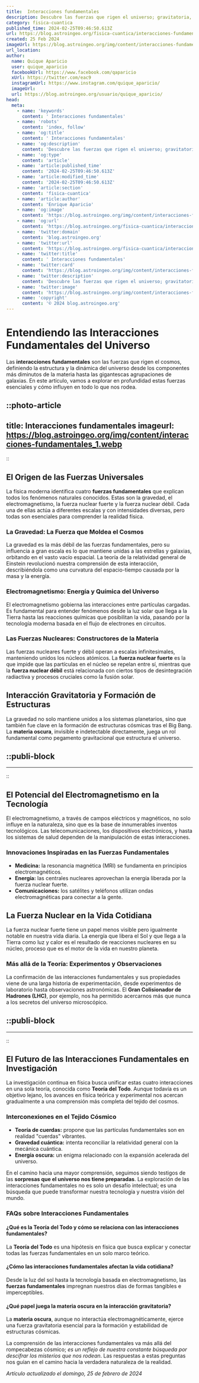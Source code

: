 ```yaml
---
title:  Interacciones fundamentales
description: Descubre las fuerzas que rigen el universo; gravitatoria, electromagnética, y nuclear. Exploramos las interacciones fundamentales en detalle.
category: fisica-cuantica
published_time: 2024-02-25T09:46:50.613Z
url: https://blog.astroingeo.org/fisica-cuantica/interacciones-fundamentales
created: 25 Feb 2024
imageUrl: https://blog.astroingeo.org/img/content/interacciones-fundamentales_1.webp
url_location:
author:
  name: Quique Aparicio
  user: quique_aparicio
  facebookUrl: https://www.facebook.com/qaparicio
  xUrl: https://twitter.com/eac9
  instagramUrl: https://www.instagram.com/quique_aparicio/
  imageUrl: 
  url: https://blog.astroingeo.org/usuario/quique_aparicio/
head:
  meta:
    - name: 'keywords'
      content: ' Interacciones fundamentales'
    - name: 'robots'
      content: 'index, follow'
    - name: 'og:title'
      content: ' Interacciones fundamentales'
    - name: 'og:description'
      content: 'Descubre las fuerzas que rigen el universo; gravitatoria, electromagnética, y nuclear. Exploramos las interacciones fundamentales en detalle.'
    - name: 'og:type'
      content: 'article'
    - name: 'article:published_time'
      content: '2024-02-25T09:46:50.613Z'
    - name: 'article:modified_time'
      content: '2024-02-25T09:46:50.613Z'
    - name: 'article:section'
      content: 'fisica-cuantica'
    - name: 'article:author'
      content: 'Enrique Aparicio'
    - name: 'og:image'
      content: 'https://blog.astroingeo.org/img/content/interacciones-fundamentales_1.webp'
    - name: 'og:url'
      content: 'https://blog.astroingeo.org/fisica-cuantica/interacciones-fundamentales'
    - name: 'twitter:domain'
      content: 'blog.astroingeo.org'
    - name: 'twitter:url'
      content: 'https://blog.astroingeo.org/fisica-cuantica/interacciones-fundamentales'
    - name: 'twitter:title'
      content: ' Interacciones fundamentales'
    - name: 'twitter:card'
      content: 'https://blog.astroingeo.org/img/content/interacciones-fundamentales_1.webp'
    - name: 'twitter:description'
      content: 'Descubre las fuerzas que rigen el universo; gravitatoria, electromagnética, y nuclear. Exploramos las interacciones fundamentales en detalle.'
    - name: 'twitter:image'
      content: 'https://blog.astroingeo.org/img/content/interacciones-fundamentales_1.webp'
    - name: 'copyright'
      content: '© 2024 blog.astroingeo.org'
---
```

# Entendiendo las Interacciones Fundamentales del Universo

Las **interacciones fundamentales** son las fuerzas que rigen el cosmos, definiendo la estructura y la dinámica del universo desde los componentes más diminutos de la materia hasta las gigantescas agrupaciones de galaxias. En este artículo, vamos a explorar en profundidad estas fuerzas esenciales y cómo influyen en todo lo que nos rodea.


::photo-article
---
title:  Interacciones fundamentales
imageurl: https://blog.astroingeo.org/img/content/interacciones-fundamentales_1.webp
---
::



## El Origen de las Fuerzas Universales

La física moderna identifica cuatro **fuerzas fundamentales** que explican todos los fenómenos naturales conocidos. Estas son la gravedad, el electromagnetismo, la fuerza nuclear fuerte y la fuerza nuclear débil. Cada una de ellas actúa a diferentes escalas y con intensidades diversas, pero todas son esenciales para comprender la realidad física.

### La Gravedad: La Fuerza que Moldea el Cosmos

La gravedad es la más débil de las fuerzas fundamentales, pero su influencia a gran escala es lo que mantiene unidas a las estrellas y galaxias, orbitando en el vasto vacío espacial. La teoría de la relatividad general de Einstein revolucionó nuestra comprensión de esta interacción, describiéndola como una curvatura del espacio-tiempo causada por la masa y la energía.

### Electromagnetismo: Energía y Química del Universo

El electromagnetismo gobierna las interacciones entre partículas cargadas. Es fundamental para entender fenómenos desde la luz solar que llega a la Tierra hasta las reacciones químicas que posibilitan la vida, pasando por la tecnología moderna basada en el flujo de electrones en circuitos.

### Las Fuerzas Nucleares: Constructores de la Materia

Las fuerzas nucleares fuerte y débil operan a escalas infinitesimales, manteniendo unidos los núcleos atómicos. La **fuerza nuclear fuerte** es la que impide que las partículas en el núcleo se repelan entre sí, mientras que la **fuerza nuclear débil** está relacionada con ciertos tipos de desintegración radiactiva y procesos cruciales como la fusión solar.

## Interacción Gravitatoria y Formación de Estructuras

La gravedad no solo mantiene unidos a los sistemas planetarios, sino que también fue clave en la formación de estructuras cósmicas tras el Big Bang. La **materia oscura**, invisible e indetectable directamente, juega un rol fundamental como pegamento gravitacional que estructura el universo.


  ::publi-block
  ---
  ---
  ::
  
  

## El Potencial del Electromagnetismo en la Tecnología

El electromagnetismo, a través de campos eléctricos y magnéticos, no solo influye en la naturaleza, sino que es la base de innumerables inventos tecnológicos. Las telecomunicaciones, los dispositivos electrónicos, y hasta los sistemas de salud dependen de la manipulación de estas interacciones.

### Innovaciones Inspiradas en las Fuerzas Fundamentales

- **Medicina:** la resonancia magnética (MRI) se fundamenta en principios electromagnéticos.
- **Energía:** las centrales nucleares aprovechan la energía liberada por la fuerza nuclear fuerte.
- **Comunicaciones:** los satélites y teléfonos utilizan ondas electromagnéticas para conectar a la gente.

## La Fuerza Nuclear en la Vida Cotidiana

La fuerza nuclear fuerte tiene un papel menos visible pero igualmente notable en nuestra vida diaria. La energía que libera el Sol y que llega a la Tierra como luz y calor es el resultado de reacciones nucleares en su núcleo, proceso que es el motor de la vida en nuestro planeta.

### Más allá de la Teoría: Experimentos y Observaciones

La confirmación de las interacciones fundamentales y sus propiedades viene de una larga historia de experimentación, desde experimentos de laboratorio hasta observaciones astronómicas. El **Gran Colisionador de Hadrones (LHC)**, por ejemplo, nos ha permitido acercarnos más que nunca a los secretos del universo microscópico.


  ::publi-block
  ---
  ---
  ::
  
  

## El Futuro de las Interacciones Fundamentales en Investigación

La investigación continua en física busca unificar estas cuatro interacciones en una sola teoría, conocida como **Teoría del Todo**. Aunque todavía es un objetivo lejano, los avances en física teórica y experimental nos acercan gradualmente a una comprensión más completa del tejido del cosmos.

### Interconexiones en el Tejido Cósmico

- **Teoría de cuerdas:** propone que las partículas fundamentales son en realidad "cuerdas" vibrantes.
- **Gravedad cuántica:** intenta reconciliar la relatividad general con la mecánica cuántica.
- **Energía oscura:** un enigma relacionado con la expansión acelerada del universo.

En el camino hacia una mayor comprensión, seguimos siendo testigos de las **sorpresas que el universo nos tiene preparadas**. La exploración de las interacciones fundamentales no es solo un desafío intelectual; es una búsqueda que puede transformar nuestra tecnología y nuestra visión del mundo.

### FAQs sobre Interacciones Fundamentales

#### ¿Qué es la Teoría del Todo y cómo se relaciona con las interacciones fundamentales?
La **Teoría del Todo** es una hipótesis en física que busca explicar y conectar todas las fuerzas fundamentales en un solo marco teórico.

#### ¿Cómo las interacciones fundamentales afectan la vida cotidiana?
Desde la luz del sol hasta la tecnología basada en electromagnetismo, las **fuerzas fundamentales** impregnan nuestros días de formas tangibles e imperceptibles.

#### ¿Qué papel juega la materia oscura en la interacción gravitatoria?
La **materia oscura**, aunque no interactúa electromagnéticamente, ejerce una fuerza gravitatoria esencial para la formación y estabilidad de estructuras cósmicas.

La comprensión de las interacciones fundamentales va más allá del rompecabezas cósmico; *es un reflejo de nuestra constante búsqueda por descifrar los misterios que nos rodean*. Las respuestas a estas preguntas nos guían en el camino hacia la verdadera naturaleza de la realidad.

_Artículo actualizado el domingo, 25 de febrero de 2024_
